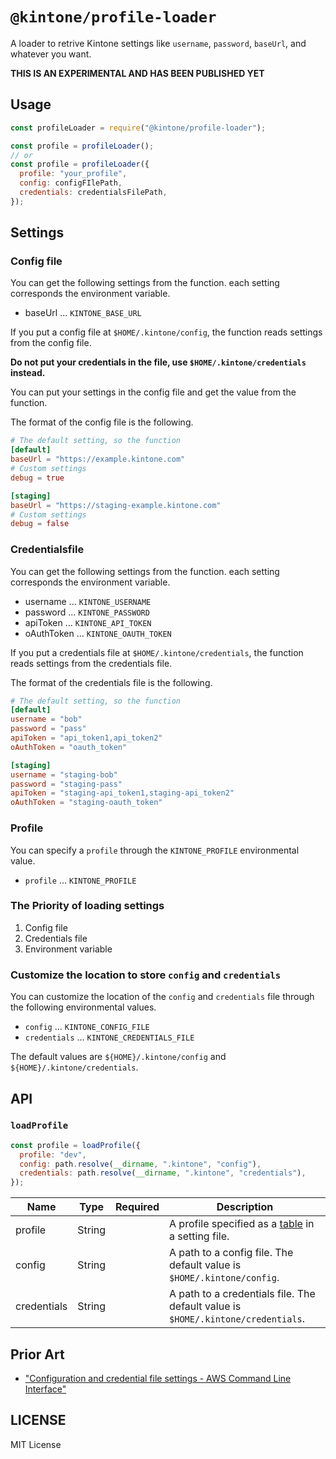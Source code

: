 # `@kintone/profile-loader`

A loader to retrive Kintone settings like `username`, `password`, `baseUrl`, and whatever you want.

**THIS IS AN EXPERIMENTAL AND HAS BEEN PUBLISHED YET**

## Usage

```js
const profileLoader = require("@kintone/profile-loader");

const profile = profileLoader();
// or
const profile = profileLoader({
  profile: "your_profile",
  config: configFIlePath,
  credentials: credentialsFilePath,
});
```

## Settings

### Config file

You can get the following settings from the function.
each setting corresponds the environment variable.

- baseUrl ... `KINTONE_BASE_URL`

If you put a config file at `$HOME/.kintone/config`, the function reads settings from the config file.

**Do not put your credentials in the file, use `$HOME/.kintone/credentials` instead.**

You can put your settings in the config file and get the value from the function.

The format of the config file is the following.

```toml
# The default setting, so the function
[default]
baseUrl = "https://example.kintone.com"
# Custom settings
debug = true

[staging]
baseUrl = "https://staging-example.kintone.com"
# Custom settings
debug = false
```

### Credentialsfile

You can get the following settings from the function.
each setting corresponds the environment variable.

- username ... `KINTONE_USERNAME`
- password ... `KINTONE_PASSWORD`
- apiToken ... `KINTONE_API_TOKEN`
- oAuthToken ... `KINTONE_OAUTH_TOKEN`

If you put a credentials file at `$HOME/.kintone/credentials`, the function reads settings from the credentials file.

The format of the credentials file is the following.

```toml
# The default setting, so the function
[default]
username = "bob"
password = "pass"
apiToken = "api_token1,api_token2"
oAuthToken = "oauth_token"

[staging]
username = "staging-bob"
password = "staging-pass"
apiToken = "staging-api_token1,staging-api_token2"
oAuthToken = "staging-oauth_token"
```

### Profile

You can specify a `profile` through the `KINTONE_PROFILE` environmental value.

- `profile` ... `KINTONE_PROFILE`

### The Priority of loading settings

1. Config file
1. Credentials file
1. Environment variable

### Customize the location to store `config` and `credentials`

You can customize the location of the `config` and `credentials` file through the following environmental values.

- `config` ... `KINTONE_CONFIG_FILE`
- `credentials` ... `KINTONE_CREDENTIALS_FILE`

The default values are `${HOME}/.kintone/config` and `${HOME}/.kintone/credentials`.

## API

### `loadProfile`

```js
const profile = loadProfile({
  profile: "dev",
  config: path.resolve(__dirname, ".kintone", "config"),
  credentials: path.resolve(__dirname, ".kintone", "credentials"),
});
```

| Name        | Type   | Required | Description                                                                                    |
| ----------- | ------ | -------- | ---------------------------------------------------------------------------------------------- |
| profile     | String |          | A profile specified as a [table](https://toml.io/en/v1.0.0-rc.1#section-16) in a setting file. |
| config      | String |          | A path to a config file. The default value is `$HOME/.kintone/config`.                         |
| credentials | String |          | A path to a credentials file. The default value is `$HOME/.kintone/credentials`.               |

## Prior Art

- ["Configuration and credential file settings - AWS Command Line Interface"](https://docs.aws.amazon.com/cli/latest/userguide/cli-configure-files.html)

## LICENSE

MIT License
